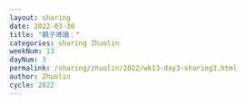 ```yaml
---
layout: sharing
date: 2022-03-30
title: "親子導讀："
categories: sharing Zhuolin
weekNum: 13
dayNum: 3
permalink: /sharing/zhuolin/2022/wk13-day3-sharing3.html
author: Zhuolin
cycle: 2022
---
```

